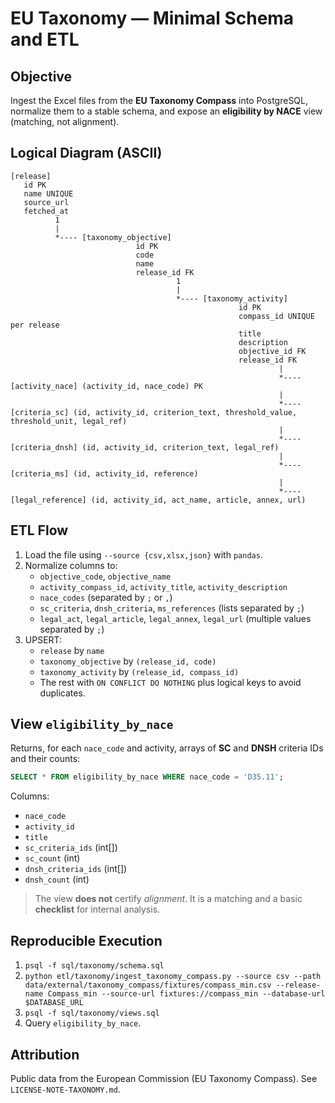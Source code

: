 # EU Taxonomy — Minimal Schema and ETL

## Objective

Ingest the Excel files from the **EU Taxonomy Compass** into PostgreSQL, normalize them to a stable schema, and expose an **eligibility by NACE** view (matching, not alignment).

## Logical Diagram (ASCII)

```
[release]
   id PK
   name UNIQUE
   source_url
   fetched_at
          1
          |
          *---- [taxonomy_objective]
                            id PK
                            code
                            name
                            release_id FK
                                     1
                                     |
                                     *---- [taxonomy_activity]
                                                   id PK
                                                   compass_id UNIQUE per release
                                                   title
                                                   description
                                                   objective_id FK
                                                   release_id FK
                                                            |
                                                            *---- [activity_nace] (activity_id, nace_code) PK
                                                            |
                                                            *---- [criteria_sc] (id, activity_id, criterion_text, threshold_value, threshold_unit, legal_ref)
                                                            |
                                                            *---- [criteria_dnsh] (id, activity_id, criterion_text, legal_ref)
                                                            |
                                                            *---- [criteria_ms] (id, activity_id, reference)
                                                            |
                                                            *---- [legal_reference] (id, activity_id, act_name, article, annex, url)
```

## ETL Flow

1. Load the file using `--source {csv,xlsx,json}` with `pandas`.
2. Normalize columns to:
    - `objective_code`, `objective_name`
    - `activity_compass_id`, `activity_title`, `activity_description`
    - `nace_codes` (separated by `;` or `,`)
    - `sc_criteria`, `dnsh_criteria`, `ms_references` (lists separated by `;`)
    - `legal_act`, `legal_article`, `legal_annex`, `legal_url` (multiple values separated by `;`)
3. UPSERT:
    - `release` by `name`
    - `taxonomy_objective` by `(release_id, code)`
    - `taxonomy_activity` by `(release_id, compass_id)`
    - The rest with `ON CONFLICT DO NOTHING` plus logical keys to avoid duplicates.

## View `eligibility_by_nace`

Returns, for each `nace_code` and activity, arrays of **SC** and **DNSH** criteria IDs and their counts:

```sql
SELECT * FROM eligibility_by_nace WHERE nace_code = 'D35.11';
```

Columns:
- `nace_code`
- `activity_id`
- `title`
- `sc_criteria_ids` (int[])
- `sc_count` (int)
- `dnsh_criteria_ids` (int[])
- `dnsh_count` (int)

> The view **does not** certify *alignment*. It is a matching and a basic **checklist** for internal analysis.

## Reproducible Execution

1. `psql -f sql/taxonomy/schema.sql`
2. `python etl/taxonomy/ingest_taxonomy_compass.py --source csv --path data/external/taxonomy_compass/fixtures/compass_min.csv --release-name Compass_min --source-url fixtures://compass_min --database-url $DATABASE_URL`
3. `psql -f sql/taxonomy/views.sql`
4. Query `eligibility_by_nace`.

## Attribution

Public data from the European Commission (EU Taxonomy Compass). See `LICENSE-NOTE-TAXONOMY.md`.
